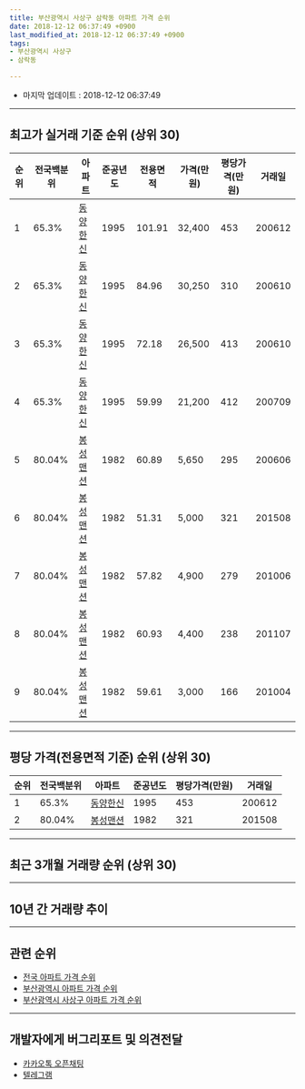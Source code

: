 ```yaml
---
title: 부산광역시 사상구 삼락동 아파트 가격 순위
date: 2018-12-12 06:37:49 +0900
last_modified_at: 2018-12-12 06:37:49 +0900
tags:
- 부산광역시 사상구
- 삼락동

---
```


* 마지막 업데이트 : 2018-12-12 06:37:49

---

## 최고가 실거래 기준 순위 (상위 30)


|순위|전국백분위|아파트|준공년도|전용면적|가격(만원)|평당가격(만원)|거래일|
|---|---|---|---|---|---|---|---|
|1|65.3%|[동양한신](https://search.naver.com/search.naver?query=%EB%B6%80%EC%82%B0%EA%B4%91%EC%97%AD%EC%8B%9C+%EC%82%AC%EC%83%81%EA%B5%AC+%EC%82%BC%EB%9D%BD%EB%8F%99+%EB%8F%99%EC%96%91%ED%95%9C%EC%8B%A0)|1995|101.91|32,400|453|200612|
|2|65.3%|[동양한신](https://search.naver.com/search.naver?query=%EB%B6%80%EC%82%B0%EA%B4%91%EC%97%AD%EC%8B%9C+%EC%82%AC%EC%83%81%EA%B5%AC+%EC%82%BC%EB%9D%BD%EB%8F%99+%EB%8F%99%EC%96%91%ED%95%9C%EC%8B%A0)|1995|84.96|30,250|310|200610|
|3|65.3%|[동양한신](https://search.naver.com/search.naver?query=%EB%B6%80%EC%82%B0%EA%B4%91%EC%97%AD%EC%8B%9C+%EC%82%AC%EC%83%81%EA%B5%AC+%EC%82%BC%EB%9D%BD%EB%8F%99+%EB%8F%99%EC%96%91%ED%95%9C%EC%8B%A0)|1995|72.18|26,500|413|200610|
|4|65.3%|[동양한신](https://search.naver.com/search.naver?query=%EB%B6%80%EC%82%B0%EA%B4%91%EC%97%AD%EC%8B%9C+%EC%82%AC%EC%83%81%EA%B5%AC+%EC%82%BC%EB%9D%BD%EB%8F%99+%EB%8F%99%EC%96%91%ED%95%9C%EC%8B%A0)|1995|59.99|21,200|412|200709|
|5|80.04%|[봉성맨션](https://search.naver.com/search.naver?query=%EB%B6%80%EC%82%B0%EA%B4%91%EC%97%AD%EC%8B%9C+%EC%82%AC%EC%83%81%EA%B5%AC+%EC%82%BC%EB%9D%BD%EB%8F%99+%EB%B4%89%EC%84%B1%EB%A7%A8%EC%85%98)|1982|60.89|5,650|295|200606|
|6|80.04%|[봉성맨션](https://search.naver.com/search.naver?query=%EB%B6%80%EC%82%B0%EA%B4%91%EC%97%AD%EC%8B%9C+%EC%82%AC%EC%83%81%EA%B5%AC+%EC%82%BC%EB%9D%BD%EB%8F%99+%EB%B4%89%EC%84%B1%EB%A7%A8%EC%85%98)|1982|51.31|5,000|321|201508|
|7|80.04%|[봉성맨션](https://search.naver.com/search.naver?query=%EB%B6%80%EC%82%B0%EA%B4%91%EC%97%AD%EC%8B%9C+%EC%82%AC%EC%83%81%EA%B5%AC+%EC%82%BC%EB%9D%BD%EB%8F%99+%EB%B4%89%EC%84%B1%EB%A7%A8%EC%85%98)|1982|57.82|4,900|279|201006|
|8|80.04%|[봉성맨션](https://search.naver.com/search.naver?query=%EB%B6%80%EC%82%B0%EA%B4%91%EC%97%AD%EC%8B%9C+%EC%82%AC%EC%83%81%EA%B5%AC+%EC%82%BC%EB%9D%BD%EB%8F%99+%EB%B4%89%EC%84%B1%EB%A7%A8%EC%85%98)|1982|60.93|4,400|238|201107|
|9|80.04%|[봉성맨션](https://search.naver.com/search.naver?query=%EB%B6%80%EC%82%B0%EA%B4%91%EC%97%AD%EC%8B%9C+%EC%82%AC%EC%83%81%EA%B5%AC+%EC%82%BC%EB%9D%BD%EB%8F%99+%EB%B4%89%EC%84%B1%EB%A7%A8%EC%85%98)|1982|59.61|3,000|166|201004|


---

## 평당 가격(전용면적 기준) 순위 (상위 30)


|순위|전국백분위|아파트|준공년도|평당가격(만원)|거래일|
|---|---|---|---|---|---|
|1|65.3%|[동양한신](https://search.naver.com/search.naver?query=%EB%B6%80%EC%82%B0%EA%B4%91%EC%97%AD%EC%8B%9C+%EC%82%AC%EC%83%81%EA%B5%AC+%EC%82%BC%EB%9D%BD%EB%8F%99+%EB%8F%99%EC%96%91%ED%95%9C%EC%8B%A0)|1995|453|200612|
|2|80.04%|[봉성맨션](https://search.naver.com/search.naver?query=%EB%B6%80%EC%82%B0%EA%B4%91%EC%97%AD%EC%8B%9C+%EC%82%AC%EC%83%81%EA%B5%AC+%EC%82%BC%EB%9D%BD%EB%8F%99+%EB%B4%89%EC%84%B1%EB%A7%A8%EC%85%98)|1982|321|201508|


---

## 최근 3개월 거래량 순위 (상위 30)


<div style="width:100%;">
    <canvas id="deal_count_ranking" height="250"></canvas>
</div>


<script>
new Chart(document.getElementById("deal_count_ranking"), {
    type: 'horizontalBar',
    data: {
        labels: ['동양한신', '봉성맨션'],
        datasets: [{
            label: '실거래 수',
            data: [1, 1],
            borderColor: "rgba(255, 0, 128, 1)",
            backgroundColor: "rgba(255, 0, 128, 0.5)",
            fill: false,
        }]
    },
    options: {
        responsive: true,
        title: {
            display: true,
            text: '최근 3개월 거래량 순위'
        },
        tooltips: {
            mode: 'index',
            intersect: false,
            callbacks: {
                title: function(tooltipItems, data) {
                    return "실거래 수:";
                },
                label: function(tooltipItem, data) {
                    return data.labels[tooltipItem.index] + ": " + tooltipItem.xLabel;
                }
            }
        },
        hover: {
            mode: 'nearest',
            intersect: true
        },
        scales: {
            xAxes: [{
                display: true,
                scaleLabel: {
                    display: true,
                    labelString: '실거래 수'
                },
                ticks: {
                    suggestedMin: 0,
                }
            }],
            yAxes: [{
                display: true,
                ticks: {
                    autoSkip: false,
                    callback: function(value, index, values) {
                        if (value.length > 15)
                            return value.substr(0, 13) + "...";
                        else
                            return value;
                    }
                },
                scaleLabel: {
                    display: false,
                }
            }]
        }
    }
});

</script>


---

## 10년 간 거래량 추이


<div style="width:100%;">
    <canvas id="deal_progress" height="250"></canvas>
</div>

<script>
new Chart(document.getElementById("deal_progress"), {
    type: 'line',
    data: {
        labels: ['200812','200901','200902','200903','200904','200905','200906','200907','200908','200909','200910','200911','200912','201001','201002','201003','201004','201005','201006','201007','201008','201009','201010','201011','201012','201101','201102','201103','201104','201105','201106','201107','201108','201109','201110','201111','201112','201201','201202','201203','201204','201205','201206','201207','201208','201209','201210','201211','201212','201301','201302','201303','201304','201305','201306','201307','201308','201309','201310','201311','201312','201401','201402','201403','201404','201405','201406','201407','201408','201409','201410','201411','201412','201501','201502','201503','201504','201505','201506','201507','201508','201509','201510','201511','201512','201601','201602','201603','201604','201605','201606','201607','201608','201609','201610','201611','201612','201701','201702','201703','201704','201705','201706','201707','201708','201709','201710','201711','201712','201801','201802','201803','201804','201805','201806','201807','201808','201809','201810','201811','201812'],
        datasets: [{
            label: '실거래 수',
            pointRadius: 1,
            data: [2, 3, 2, 1, 3, 4, 4, 1, 4, 2, 3, 2, 3, 1, 0, 1, 1, 5, 3, 2, 2, 2, 0, 2, 2, 0, 4, 1, 1, 2, 1, 3, 4, 1, 2, 0, 1, 2, 4, 3, 1, 1, 0, 1, 3, 1, 1, 1, 0, 0, 0, 2, 2, 3, 6, 2, 1, 2, 2, 1, 0, 1, 2, 3, 1, 1, 3, 4, 2, 1, 4, 2, 6, 2, 2, 4, 4, 3, 3, 2, 3, 1, 1, 1, 2, 0, 3, 3, 2, 3, 2, 3, 2, 1, 2, 2, 2, 2, 3, 2, 3, 2, 1, 2, 3, 2, 5, 6, 1, 6, 3, 2, 0, 3, 1, 2, 1, 0, 1, 1, 0],
            borderColor: "rgba(255, 201, 14, 1)",
            backgroundColor: "rgba(255, 201, 14, 0.5)",
            fill: true,
        }]
    },
    options: {
        responsive: true,
        title: {
            display: true,
            text: '10년간 거래량 추이'
        },
        tooltips: {
            mode: 'index',
            intersect: false,
        },
        hover: {
            mode: 'nearest',
            intersect: true
        },
        scales: {
            xAxes: [{
                display: true,
                scaleLabel: {
                    display: true,
                    labelString: '년/월'
                }
            }],
            yAxes: [{
                display: true,
                ticks: {
                    suggestedMin: 0,
                },
                scaleLabel: {
                    display: true,
                    labelString: '실거래 수'
                }
            }]
        }
    }
});

</script>


---

## 관련 순위

- [전국 아파트 가격 순위](https://inasie.github.io/apt-ranking/전국)
- [부산광역시 아파트 가격 순위](https://inasie.github.io/apt-ranking/부산광역시)
- [부산광역시 사상구 아파트 가격 순위](https://inasie.github.io/apt-ranking/부산광역시-사상구)


---

## 개발자에게 버그리포트 및 의견전달

- [카카오톡 오픈채팅](https://open.kakao.com/o/gLJUAP4)
- [텔레그램](https://t.me/inasie)

